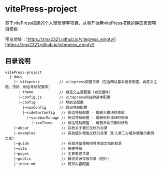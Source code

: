 # vitePress-project
基于vitePress搭建的个人轻型博客项目，从零开始用vitePress搭建的静态页面项目模板

预览地址：[https://zmx2321.github.io/vitepress_empty/](https://zmx2321.github.io/vitepress_empty/)


## 目录说明
```shell
vitePress-project
  |-docs
    |─.vitepress         // vitepress配置目录（包含网站基本信息配置、自定义主题、顶部、侧边导航配置等）
      |─theme            // 自定义主题配置（自定组件）
      |─config.js        // vitepress网站的基本配置
      |─config           // 导航总配置
        |─navConfig      // 顶部导航配置
        |─sideBarConfig   // 侧边导航配置 - 增删大模块时修改
          |─sidebarManage // 侧边导航配置 - 增删侧栏模块时修改
            |─xxxItems    // 侧边导航配置 - 增删具体页面时修改
    |─about               // 存放关于我们文档的目录
    |─examples            // 存放组件使用文档的目录（引入第三方组件使用的案例页面）
    |─guide               // 存放开始使用向导页面文档的目录
    |─site                // 快捷导航
    |─pages               // 主要笔记目录
    |─public              // 静态资源存放目录（图片）
    |─index.md            // 首页内容配置
```

